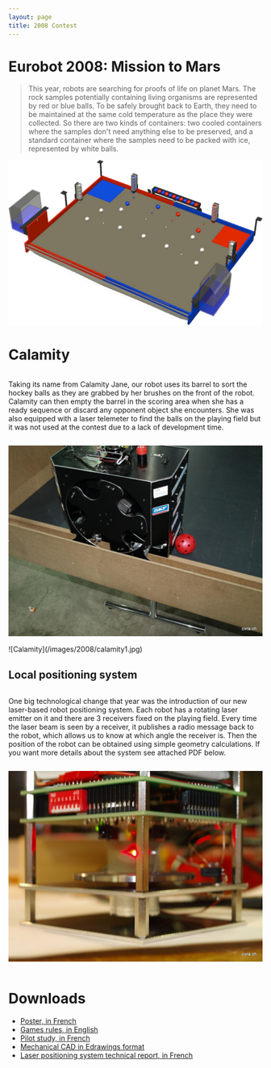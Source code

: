 ```yaml
---
layout: page
title: 2008 Contest
---
```

# Eurobot 2008: Mission to Mars

> This year, robots are searching for proofs of life on planet Mars.
> The rock samples potentially containing living organisms are represented by red or blue balls.
> To be safely brought back to Earth, they need to be maintained at the same cold temperature as the place they were collected.
> So there are two kinds of containers: two cooled containers where the samples don't need anything else to be preserved, and a standard container where the samples need to be packed with ice, represented by white balls.

![2008 playing field](/images/2008/table.png)

# Calamity
<div class="row">
<div class="large-6 columns">
<p>
Taking its name from Calamity Jane, our robot uses its barrel to sort the hockey balls as they are grabbed by her brushes on the front of the robot.
Calamity can then empty the barrel in the scoring area when she has a ready sequence or discard any opponent object she encounters.
She was also equipped with a laser telemeter to find the balls on the playing field but it was not used at the contest due to a lack of development time.
</p>
</div>

<div class="large-6 columns">
<p>
<img src="/images/2008/calamity2.jpg" alt="Calamity in game"/>
</p>
</div>
</div>
![Calamity](/images/2008/calamity1.jpg)

## Local positioning system
<div class="row">
<div class="large-6 columns">
<p>
One big technological change that year was the introduction of our new laser-based robot positioning system.
Each robot has a rotating laser emitter on it and there are 3 receivers fixed on the playing field.
Every time the laser beam is seen by a receiver, it publishes a radio message back to the robot, which allows us to know at which angle the receiver is.
Then the position of the robot can be obtained using simple geometry calculations.
If you want more details about the system see attached PDF below.
</p>
</div>

<div class="large-6 columns">
<p>
<img src="/images/2008/beacon.jpg" alt="Our laser beacon system"/>
</p>
</div>
</div>


# Downloads

* [Poster, in French](/ressources/poster/cvra-2008.pdf)
* [Games rules, in English](/ressources/rules/2008.pdf)
* [Pilot study, in French](/ressources/pilot-study/2008.pdf)
* [Mechanical CAD in Edrawings format](/ressources/cad/calamity-2008.easm)
* [Laser positioning system technical report, in French](/ressources/misc/balise_laser.pdf)

